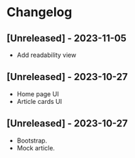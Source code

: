 # Changelog

## [Unreleased] - 2023-11-05
- Add readability view

## [Unreleased] - 2023-10-27
- Home page UI
- Article cards UI

## [Unreleased] - 2023-10-27
- Bootstrap.
- Mock article.